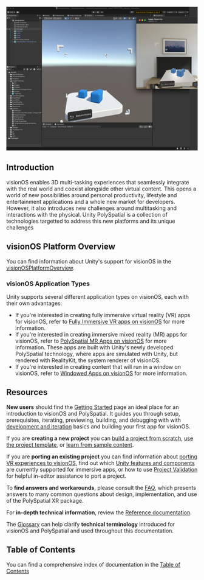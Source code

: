 ![Unity PolySpatial](images/polyspatial-xr-landing-page.png)

## Introduction
visionOS enables 3D multi-tasking experiences that seamlessly integrate with the real world and coexist alongside other virtual content. This opens a world of new possibilities around personal productivity, lifestyle and entertainment applications and a whole new market for developers. However, it also introduces new challenges around multitasking and interactions with the physical. Unity PolySpatial is a collection of technologies targetted to address this new platforms and its unique challenges  

## visionOS Platform Overview
You can find information about Unity's support for visionOS in the [visionOSPlatformOverview](visionOSPlatformOverview.md). 

### visionOS Application Types
Unity supports several different application types on visionOS, each with their own advantages:
* If you're interested in creating fully immersive virtual reality (VR) apps for visionOS, refer to [Fully Immersive VR apps on visionOS](VRApps.md) for more information.
* If you're interested in creating immersive mixed reality (MR) apps for visionOS, refer to [PolySpatial MR Apps on visionOS](PolySpatialMRApps.md) for more information. These apps are built with Unity's newly developed PolySpatial technology, where apps are simulated with Unity, but rendered with RealityKit, the system renderer of visionOS.
* If you're interested in creating content that will run in a window on visionOS, refer to [Windowed Apps on visionOS](WindowedApps.md) for more information.

## Resources
**New users** should find the [Getting Started](GettingStarted.md) page an ideal place for an introduction to visionOS and PolySpatial. It guides you through setup, prerequisites, iterating, previewing, building, and debugging with with [development and iteration](DevelopmentAndIteration.md) basics and building your first app for visionOS.

If you are **creating a new project** you can [build a project from scratch](TutorialCreateFromScratch.md), [use the project template](TutorialCreateFromTemplate.md), or [learn from sample content](Samples.md).

If you are **porting an existing project** you can find information about [porting VR experiences to visionOS](VRApps.md#porting-vr-experiences-to-visionos), find out which [Unity features and components](SupportedFeatures.md) are currently supported for immersive apps, or how to use [Project Validation](PolySpatialXRProjectValidation.md) for helpful in-editor assistance to port a project.

To **find answers and workarounds**, please consult the [FAQ](FAQ.md), which presents answers to many common questions about design, implementation, and use of the PolySpatial XR package.

For **in-depth technical information**, review the [Reference documentation](TableOfContents.md#reference-documentation).

The [Glossary](Glossary.md) can help clarify **technical terminology** introduced for visionOS and PolySpatial and used throughout this documentation.

## Table of Contents
You can find a comprehensive index of documentation in the [Table of Contents](TableOfContents.md)
